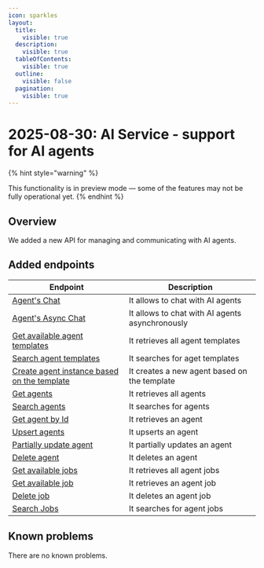 ```yaml
---
icon: sparkles
layout:
  title:
    visible: true
  description:
    visible: true
  tableOfContents:
    visible: true
  outline:
    visible: false
  pagination:
    visible: true
---
```


# 2025-08-30: AI Service - support for AI agents

{% hint style="warning" %}

This functionality is in preview mode — some of the features may not be fully operational yet.
{% endhint %}

## Overview

We added a new API for managing and communicating with AI agents.

## Added endpoints

| Endpoint                                                                                                                                                                                             | Description                                     |
|------------------------------------------------------------------------------------------------------------------------------------------------------------------------------------------------------|-------------------------------------------------|
| [Agent's Chat](https://developer.emporix.io/api-references/api-guides-and-references/artificial-intelligence/ai-service/api-reference/agentic#post-ai-agents-chat)                                   | It allows to chat with AI agents                |
| [Agent's Async Chat](https://developer.emporix.io/api-references/api-guides-and-references/artificial-intelligence/ai-service/api-reference/agentic#post-ai-agents-chat-async)                       | It allows to chat with AI agents asynchronously |
| [Get available agent templates](https://developer.emporix.io/api-references/api-guides-and-references/artificial-intelligence/ai-service/api-reference/agentic#get-ai-list-templates)                | It retrieves all agent templates                |
| [Search agent templates](https://developer.emporix.io/api-references/api-guides-and-references/artificial-intelligence/ai-service/api-reference/agentic#post-ai-search-templates)                    | It searches for aget templates                  |
| [Create agent instance based on the template](https://developer.emporix.io/api-references/api-guides-and-references/artificial-intelligence/ai-service/api-reference/agentic#post-ai-clone-template) | It creates a new agent based on the template    |
| [Get agents](https://developer.emporix.io/api-references/api-guides-and-references/artificial-intelligence/ai-service/api-reference/agentic#get-ai-list-agents)                                      | It retrieves all agents                         |
| [Search agents](https://developer.emporix.io/api-references/api-guides-and-references/artificial-intelligence/ai-service/api-reference/agentic#post-ai-search-agents)                                | It searches for agents                          |
| [Get agent by Id](https://developer.emporix.io/api-references/api-guides-and-references/artificial-intelligence/ai-service/api-reference/agentic#get-ai-retrieve-agent)                              | It retrieves an agent                           |
| [Upsert agents](https://developer.emporix.io/api-references/api-guides-and-references/artificial-intelligence/ai-service/api-reference/agentic#put-ai-upsert-agent)                                  | It upserts an agent                             |
| [Partially update agent](https://developer.emporix.io/api-references/api-guides-and-references/artificial-intelligence/ai-service/api-reference/agentic#patch-ai-update-agent)                       | It partially updates an agent                   |
| [Delete agent](https://developer.emporix.io/api-references/api-guides-and-references/artificial-intelligence/ai-service/api-reference/agentic#delete-ai-delete-agent)                                | It deletes an agent                             |
| [Get available jobs](https://developer.emporix.io/api-references/api-guides-and-references/artificial-intelligence/ai-service/api-reference/job#get-ai-list-jobs)                                    | It retrieves all agent jobs                     |
| [Get available job](https://developer.emporix.io/api-references/api-guides-and-references/artificial-intelligence/ai-service/api-reference/job#get-ai-job)                                           | It retrieves an agent job                       |
| [Delete job](https://developer.emporix.io/api-references/api-guides-and-references/artificial-intelligence/ai-service/api-reference/job#delete-ai-job)                                               | It deletes an agent job                         |
| [Search Jobs](https://developer.emporix.io/api-references/api-guides-and-references/artificial-intelligence/ai-service/api-reference/job#post-ai-search-jobs)                                        | It searches for agent jobs                      |

## Known problems

There are no known problems.